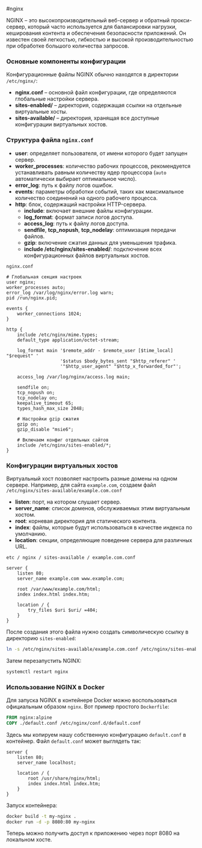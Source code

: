 #nginx 

NGINX – это высокопроизводительный веб-сервер и обратный прокси-сервер, который часто используется для балансировки нагрузки, кеширования контента и обеспечения безопасности приложений. Он известен своей легкостью, гибкостью и высокой производительностью при обработке большого количества запросов.

### Основные компоненты конфигурации

Конфигурационные файлы NGINX обычно находятся в директории `/etc/nginx/`:

- **nginx.conf** – основной файл конфигурации, где определяются глобальные настройки сервера.
- **sites-enabled/** – директория, содержащая ссылки на отдельные виртуальные хосты.
- **sites-available/** – директория, хранящая все доступные конфигурации виртуальных хостов.

### Структура файла `nginx.conf`

- **user**: определяет пользователя, от имени которого будет запущен сервер.
- **worker_processes**: количество рабочих процессов, рекомендуется устанавливать равным количеству ядер процессора (`auto` автоматически выбирает оптимальное число).
- **error_log**: путь к файлу логов ошибок.
- **events**: параметры обработки событий, таких как максимальное количество соединений на одного рабочего процесса.
- **http**: блок, содержащий настройки HTTP-сервера.
    - **include**: включает внешние файлы конфигурации.
    - **log_format**: формат записи логов доступа.
    - **access_log**: путь к файлу логов доступа.
    - **sendfile**, **tcp_nopush**, **tcp_nodelay**: оптимизация передачи файлов.
    - **gzip**: включение сжатия данных для уменьшения трафика.
    - **include /etc/nginx/sites-enabled/**: подключение всех конфигурационных файлов виртуальных хостов.

`nginx.conf`
```nginx
# Глобальная секция настроек
user nginx;
worker_processes auto;
error_log /var/log/nginx/error.log warn;
pid /run/nginx.pid;

events {
    worker_connections 1024;
}

http {
    include /etc/nginx/mime.types;
    default_type application/octet-stream;
    
    log_format main '$remote_addr - $remote_user [$time_local] "$request" '
                    '$status $body_bytes_sent "$http_referer" '
                    '"$http_user_agent" "$http_x_forwarded_for"';

    access_log /var/log/nginx/access.log main;

    sendfile on;
    tcp_nopush on;
    tcp_nodelay on;
    keepalive_timeout 65;
    types_hash_max_size 2048;

    # Настройки gzip сжатия
    gzip on;
    gzip_disable "msie6";

    # Включаем конфиг отдельных сайтов
    include /etc/nginx/sites-enabled/*;
}
```

### Конфигурации виртуальных хостов

Виртуальный хост позволяет настроить разные домены на одном сервере. Например, для сайта `example.com`, создаем файл `/etc/nginx/sites-available/example.com.conf`

- **listen**: порт, на котором слушает сервер.
- **server_name**: список доменов, обслуживаемых этим виртуальным хостом.
- **root**: корневая директория для статического контента.
- **index**: файлы, которые будут использоваться в качестве индекса по умолчанию.
- **location**: секции, определяющие поведение сервера для различных URL.

`etc / nginx / sites-available / example.com.conf`
```nginx
server {
    listen 80;
    server_name example.com www.example.com;

    root /var/www/example.com/html;
    index index.html index.htm;

    location / {
        try_files $uri $uri/ =404;
    }
}
```

После создания этого файла нужно создать символическую ссылку в директорию `sites-enabled`:

```bash
ln -s /etc/nginx/sites-available/example.com.conf /etc/nginx/sites-enabled/
```

Затем перезапустить NGINX:

```bash
systemctl restart nginx
```

### Использование NGINX в Docker

Для запуска NGINX в контейнере Docker можно воспользоваться официальным образом `nginx`. Вот пример простого `Dockerfile`:

```dockerfile
FROM nginx:alpine
COPY ./default.conf /etc/nginx/conf.d/default.conf
```

Здесь мы копируем нашу собственную конфигурацию `default.conf` в контейнер. Файл `default.conf` может выглядеть так:

```nginx
server {
    listen 80;
    server_name localhost;

    location / {
        root /usr/share/nginx/html;
        index index.html index.htm;
    }
}
```

Запуск контейнера:

```bash
docker build -t my-nginx .
docker run -d -p 8080:80 my-nginx
```

Теперь можно получить доступ к приложению через порт 8080 на локальном хосте.
